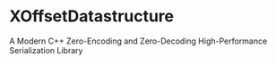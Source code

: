 # XOffsetDatastructure
A Modern C++ Zero-Encoding and Zero-Decoding High-Performance Serialization Library
